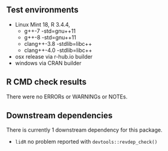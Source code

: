 ## Test environments
* Linux Mint 18, R 3.4.4, 
    * g++-7 -std=gnu++11
    * g++-8 -std=gnu++11
    * clang++-3.8 -stdlib=libc++
    * clang++-4.0 -stdlib=libc++
* osx release via r-hub.io builder
* windows via CRAN builder

## R CMD check results
There were no ERRORs or WARNINGs or NOTEs.

## Downstream dependencies
There is currently 1 downstream dependency for this package.

* `lidR` no problem reported with `devtools::revdep_check()`

